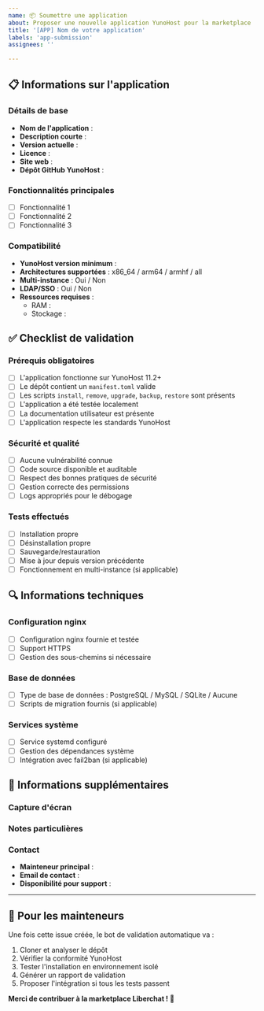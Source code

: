 ```yaml
---
name: 📦 Soumettre une application
about: Proposer une nouvelle application YunoHost pour la marketplace
title: '[APP] Nom de votre application'
labels: 'app-submission'
assignees: ''

---
```


## 📋 Informations sur l'application

### Détails de base
- **Nom de l'application** : 
- **Description courte** : 
- **Version actuelle** : 
- **Licence** : 
- **Site web** : 
- **Dépôt GitHub YunoHost** : 

### Fonctionnalités principales
- [ ] Fonctionnalité 1
- [ ] Fonctionnalité 2
- [ ] Fonctionnalité 3

### Compatibilité
- **YunoHost version minimum** : 
- **Architectures supportées** : x86_64 / arm64 / armhf / all
- **Multi-instance** : Oui / Non
- **LDAP/SSO** : Oui / Non
- **Ressources requises** :
  - RAM : 
  - Stockage : 

## ✅ Checklist de validation

### Prérequis obligatoires
- [ ] L'application fonctionne sur YunoHost 11.2+
- [ ] Le dépôt contient un `manifest.toml` valide
- [ ] Les scripts `install`, `remove`, `upgrade`, `backup`, `restore` sont présents
- [ ] L'application a été testée localement
- [ ] La documentation utilisateur est présente
- [ ] L'application respecte les standards YunoHost

### Sécurité et qualité
- [ ] Aucune vulnérabilité connue
- [ ] Code source disponible et auditable
- [ ] Respect des bonnes pratiques de sécurité
- [ ] Gestion correcte des permissions
- [ ] Logs appropriés pour le débogage

### Tests effectués
- [ ] Installation propre
- [ ] Désinstallation propre
- [ ] Sauvegarde/restauration
- [ ] Mise à jour depuis version précédente
- [ ] Fonctionnement en multi-instance (si applicable)

## 🔍 Informations techniques

### Configuration nginx
- [ ] Configuration nginx fournie et testée
- [ ] Support HTTPS
- [ ] Gestion des sous-chemins si nécessaire

### Base de données
- [ ] Type de base de données : PostgreSQL / MySQL / SQLite / Aucune
- [ ] Scripts de migration fournis (si applicable)

### Services système
- [ ] Service systemd configuré
- [ ] Gestion des dépendances système
- [ ] Intégration avec fail2ban (si applicable)

## 📝 Informations supplémentaires

### Capture d'écran
<!-- Ajoutez une capture d'écran de votre application -->

### Notes particulières
<!-- Informations importantes pour les mainteneurs -->

### Contact
- **Mainteneur principal** : 
- **Email de contact** : 
- **Disponibilité pour support** : 

---

## 🤖 Pour les mainteneurs

Une fois cette issue créée, le bot de validation automatique va :
1. Cloner et analyser le dépôt
2. Vérifier la conformité YunoHost
3. Tester l'installation en environnement isolé
4. Générer un rapport de validation
5. Proposer l'intégration si tous les tests passent

**Merci de contribuer à la marketplace Liberchat ! 🚀**